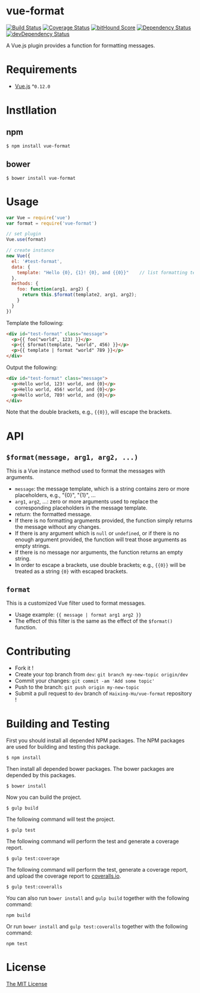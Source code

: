 # vue-format

[![Build Status](https://circleci.com/gh/Haixing-Hu/vue-format/tree/master.svg?style=shield)](https://circleci.com/gh/Haixing-Hu/vue-format/tree/master)
[![Coverage Status](https://coveralls.io/repos/Haixing-Hu/vue-format/badge.svg?branch=master&service=github)](https://coveralls.io/github/Haixing-Hu/vue-format?branch=master)
[![bitHound Score](https://www.bithound.io/github/Haixing-Hu/vue-format/badges/score.svg)](https://www.bithound.io/github/Haixing-Hu/vue-format)
[![Dependency Status](https://david-dm.org/Haixing-Hu/vue-format.svg)](https://david-dm.org/Haixing-Hu/vue-format)
[![devDependency Status](https://david-dm.org/Haixing-Hu/vue-format/dev-status.svg)](https://david-dm.org/Haixing-Hu/vue-format#info=devDependencies)

A Vue.js plugin provides a function for formatting messages.

# Requirements
- [Vue.js](https://github.com/yyx990803/vue) ^`0.12.0`

# Instllation

## npm

```shell
$ npm install vue-format
```

## bower

```shell
$ bower install vue-format
```

# Usage

```javascript
var Vue = require('vue')
var format = require('vue-format')

// set plugin
Vue.use(format)

// create instance
new Vue({
  el: '#test-format',
  data: {
    template: "Hello {0}, {1}! {0}, and {{0}}"    // list formatting template
  },
  methods: {
    foo: function(arg1, arg2) {
      return this.$format(template2, arg1, arg2);
    }
  }
})
```

Template the following:

```html
<div id="test-format" class="message">
  <p>{{ foo("world", 123) }}</p>
  <p>{{ $format(template, "world", 456) }}</p>
  <p>{{ template | format "world" 789 }}</p>
</div>
```

Output the following:

```html
<div id="test-format" class="message">
  <p>Hello world, 123! world, and {0}</p>
  <p>Hello world, 456! world, and {0}</p>
  <p>Hello world, 789! world, and {0}</p>
</div>
```

Note that the double brackets, e.g., `{{0}}`, will escape the brackets.

# API

## `$format(message, arg1, arg2, ...)`

This is a Vue instance method used to format the messages with arguments.
- `message`: the message template, which is a string contains zero or more placeholders, e.g., "{0}", "{1}", ...
- `arg1`, `arg2`, ...: zero or more arguments used to replace the corresponding placeholders in the message template.
- return: the formatted message.
- If there is no formatting arguments provided, the function simply returns the message without any changes.
- If there is any argument which is `null` or `undefined`, or if there is no enough argument provided, the function will treat those arguments as empty strings.
- If there is no message nor arguments, the function returns an empty string.
- In order to escape a brackets, use double brackets; e.g., `{{0}}` will be treated as a string `{0}` with escaped brackets.

## `format`

This is a customized Vue filter used to format messages.
- Usage example: `{{ message | format arg1 arg2 }}`
- The effect of this filter is the same as the effect of the `$format()` function.

# Contributing
- Fork it !
- Create your top branch from `dev`: `git branch my-new-topic origin/dev`
- Commit your changes: `git commit -am 'Add some topic'`
- Push to the branch: `git push origin my-new-topic`
- Submit a pull request to `dev` branch of `Haixing-Hu/vue-format` repository !

# Building and Testing

First you should install all depended NPM packages. The NPM packages are used
for building and testing this package.

```shell
$ npm install
```

Then install all depended bower packages. The bower packages are depended by
this packages.

```shell
$ bower install
```

Now you can build the project.
```shell
$ gulp build
```

The following command will test the project.
```shell
$ gulp test
```

The following command will perform the test and generate a coverage report.
```shell
$ gulp test:coverage
```

The following command will perform the test, generate a coverage report, and
upload the coverage report to [coveralls.io](https://coveralls.io/).
```shell
$ gulp test:coveralls
```

You can also run `bower install` and `gulp build` together with the following
command:
```shell
npm build
```

Or run `bower install` and `gulp test:coveralls` together with the following
command:
```shell
npm test
```

# License

[The MIT License](http://opensource.org/licenses/MIT)
